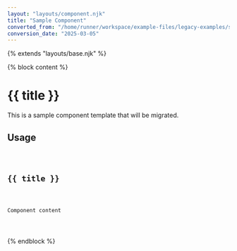 ```yaml
---
layout: "layouts/component.njk"
title: "Sample Component"
converted_from: "/home/runner/workspace/example-files/legacy-examples/sample-component.njk"
conversion_date: "2025-03-05"
---
```


<html><head></head><body>{% extends "layouts/base.njk" %}

<p>{% block content %}</p>
<h1>{{ title }}</h1>
<p>This is a sample component template that will be migrated.</p>
<h2>Usage</h2>
<pre><code class="language-html"><div class=&quot;component&quot;>
  <h2>{{ title }}</h2>
  <p>Component content</p>
</div>
</code></pre>
<p>{% endblock %}</body></html></p>
